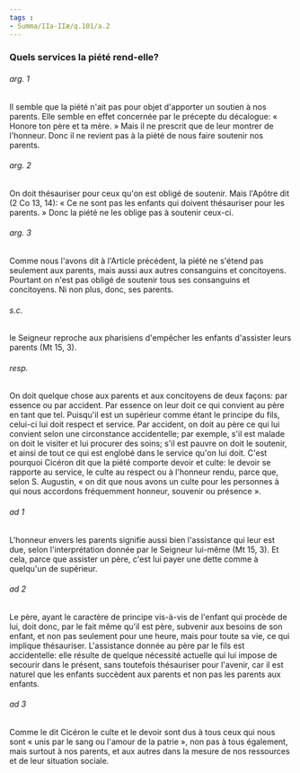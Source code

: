 ```yaml
---
tags : 
- Summa/IIa-IIæ/q.101/a.2
---
```


### Quels services la piété rend-elle?

###### arg. 1
Il semble que la piété n'ait pas pour objet d'apporter un soutien à nos parents. Elle semble en effet concernée par le précepte du décalogue: « Honore ton père et ta mère. » Mais il ne prescrit que de leur montrer de l'honneur. Donc il ne revient pas à la piété de nous faire soutenir nos parents. 

###### arg. 2
On doit thésauriser pour ceux qu'on est obligé de soutenir. Mais l'Apôtre dit (2 Co 13, 14): « Ce ne sont pas les enfants qui doivent thésauriser pour les parents. » Donc la piété ne les oblige pas à soutenir ceux-ci. 

###### arg. 3
Comme nous l'avons dit à l'Article précédent, la piété ne s'étend pas seulement aux parents, mais aussi aux autres consanguins et concitoyens. Pourtant on n'est pas obligé de soutenir tous ses consanguins et concitoyens. Ni non plus, donc, ses parents. 

###### s.c.
le Seigneur reproche aux pharisiens d'empêcher les enfants d'assister leurs parents (Mt 15, 3). 

###### resp.
On doit quelque chose aux parents et aux concitoyens de deux façons: par essence ou par accident. Par essence on leur doit ce qui convient au père en tant que tel. Puisqu'il est un supérieur comme étant le principe du fils, celui-ci lui doit respect et service. Par accident, on doit au père ce qui lui convient selon une circonstance accidentelle; par exemple, s'il est malade on doit le visiter et lui procurer des soins; s'il est pauvre on doit le soutenir, et ainsi de tout ce qui est englobé dans le service qu'on lui doit. C'est pourquoi Cicéron dit que la piété comporte devoir et culte: le devoir se rapporte au service, le culte au respect ou à l'honneur rendu, parce que, selon S. Augustin, « on dit que nous avons un culte pour les personnes à qui nous accordons fréquemment honneur, souvenir ou présence ». 

###### ad 1
L'honneur envers les parents signifie aussi bien l'assistance qui leur est due, selon l'interprétation donnée par le Seigneur lui-même (Mt 15, 3). Et cela, parce que assister un père, c'est lui payer une dette comme à quelqu'un de supérieur. 

###### ad 2
Le père, ayant le caractère de principe vis-à-vis de l'enfant qui procède de lui, doit donc, par le fait même qu'il est père, subvenir aux besoins de son enfant, et non pas seulement pour une heure, mais pour toute sa vie, ce qui implique thésauriser. L'assistance donnée au père par le fils est accidentelle: elle résulte de quelque nécessité actuelle qui lui impose de secourir dans le présent, sans toutefois thésauriser pour l'avenir, car il est naturel que les enfants succèdent aux parents et non pas les parents aux enfants. 

###### ad 3
Comme le dit Cicéron le culte et le devoir sont dus à tous ceux qui nous sont « unis par le sang ou l'amour de la patrie », non pas à tous également, mais surtout à nos parents, et aux autres dans la mesure de nos ressources et de leur situation sociale. 

